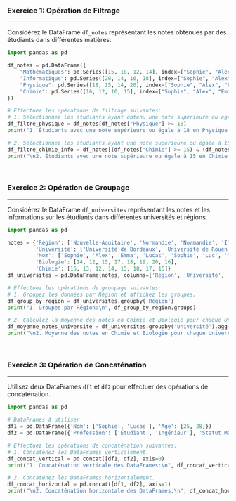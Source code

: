 ### Exercice 1: Opération de Filtrage

---

Considérez le DataFrame `df_notes` représentant les notes obtenues par des étudiants dans différentes matières.

```python
import pandas as pd

df_notes = pd.DataFrame({
    "Mathématiques": pd.Series([15, 18, 12, 14], index=["Sophie", "Alex", "Emma", "Lucas"]),
    "Informatique": pd.Series([20, 14, 16, 18], index=["Sophie", "Alex", "Emma", "Lucas"]),
    "Physique": pd.Series([18, 15, 14, 20], index=["Sophie", "Alex", "Emma", "Lucas"]),
    "Chimie": pd.Series([16, 12, 10, 15], index=["Sophie", "Alex", "Emma", "Lucas"]),
})

# Effectuez les opérations de filtrage suivantes:
# 1. Sélectionnez les étudiants ayant obtenu une note supérieure ou égale à 18 en Physique.
df_filtre_physique = df_notes[df_notes["Physique"] >= 18]
print("1. Étudiants avec une note supérieure ou égale à 18 en Physique:\n", df_filtre_physique)

# 2. Sélectionnez les étudiants ayant une note supérieure ou égale à 15 en Chimie et une note supérieure ou égale à 16 en Informatique.
df_filtre_chimie_info = df_notes[(df_notes["Chimie"] >= 15) & (df_notes["Informatique"] >= 16)]
print("\n2. Étudiants avec une note supérieure ou égale à 15 en Chimie et 16 en Informatique:\n", df_filtre_chimie_info)
```

<br>

### Exercice 2: Opération de Groupage

---

Considérez le DataFrame `df_universites` représentant les notes et les informations sur les étudiants dans différentes universités et régions.

```python
import pandas as pd

notes = {'Région': ['Nouvelle-Aquitaine', 'Normandie', 'Normandie', 'Ile-de-France', 'Ile-de-France', 'Grand Est', 'Grand Est', 'Grand Est'],
         'Université': ['Université de Bordeaux', 'Université de Rouen', 'Université de Rouen', 'Université de Paris', 'Université de Paris', 'Université de Strasbourg', 'Université de Strasbourg', 'Université de Strasbourg'],
         'Nom': ['Sophie', 'Alex', 'Emma', 'Lucas', 'Sophie', 'Luc', 'Marc', 'Hugo'],
         'Biologie': [14, 12, 15, 17, 18, 19, 20, 16],
         'Chimie': [16, 13, 12, 14, 15, 18, 17, 15]}
df_universites = pd.DataFrame(notes, columns=['Région', 'Université', 'Nom', 'Biologie', 'Chimie'])

# Effectuez les opérations de groupage suivantes:
# 1. Groupez les données par Région et affichez les groupes.
df_group_by_region = df_universites.groupby('Région')
print("1. Groupes par Région:\n", df_group_by_region.groups)

# 2. Calculez la moyenne des notes en Chimie et Biologie pour chaque Université.
df_moyenne_notes_universite = df_universites.groupby('Université').agg({'Biologie': 'mean', 'Chimie': 'mean'})
print("\n2. Moyenne des notes en Chimie et Biologie pour chaque Université:\n", df_moyenne_notes_universite)
```

<br>

### Exercice 3: Opération de Concaténation

---

Utilisez deux DataFrames `df1` et `df2` pour effectuer des opérations de concaténation.

```python
import pandas as pd

# DataFrames à utiliser
df1 = pd.DataFrame({'Nom': ['Sophie', 'Lucas'], 'Age': [25, 28]})
df2 = pd.DataFrame({'Profession': ['Étudiant', 'Ingénieur'], 'Statut Matrimonial': ['Célibataire', 'Marié']})

# Effectuez les opérations de concaténation suivantes:
# 1. Concaténez les DataFrames verticalement.
df_concat_vertical = pd.concat([df1, df2], axis=0)
print("1. Concaténation verticale des DataFrames:\n", df_concat_vertical)

# 2. Concaténez les DataFrames horizontalement.
df_concat_horizontal = pd.concat([df1, df2], axis=1)
print("\n2. Concaténation horizontale des DataFrames:\n", df_concat_horizontal)
```